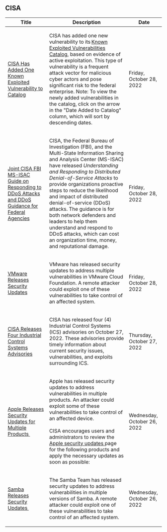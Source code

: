 ## CISA
|Title|Description|Date|
|---|---|---|
| [CISA Has Added One Known Exploited Vulnerability to Catalog](https://www.cisa.gov/uscert/ncas/current-activity/2022/10/28/cisa-has-added-one-known-exploited-vulnerability-catalog) | <p>CISA has added one new vulnerability to its <a href="https://www.cisa.gov/known-exploited-vulnerabilities-catalog">Known Exploited Vulnerabilities Catalog</a>, based on evidence of active exploitation. This type of vulnerability is a frequent attack vector for malicious cyber actors and pose significant risk to the federal enterprise. Note: To view the newly added vulnerabilities in the catalog, click on the arrow in the "Date Added to Catalog" column, which will sort by descending dates.</p> | Friday, October 28, 2022 |
| [Joint CISA FBI MS-ISAC Guide on Responding to DDoS Attacks and DDoS Guidance for Federal Agencies](https://www.cisa.gov/uscert/ncas/current-activity/2022/10/28/joint-cisa-fbi-ms-isac-guide-responding-ddos-attacks-and-ddos) | <p>CISA, the Federal Bureau of Investigation (FBI), and the Multi-State Information Sharing and Analysis Center (MS-ISAC) have released <em>Understanding and Responding to Distributed Denial-of-Service Attacks</em> to provide organizations proactive steps to reduce the likelihood and impact of distributed denial-of-service (DDoS) attacks. The guidance is for both network defenders and leaders to help them understand and respond to DDoS attacks, which can cost an organization time, money, and reputational damage.</p> | Friday, October 28, 2022 |
| [VMware Releases Security Updates](https://www.cisa.gov/uscert/ncas/current-activity/2022/10/28/vmware-releases-security-updates) | <p>VMware has released security updates to address multiple vulnerabilities in VMware Cloud Foundation. A remote attacker could exploit one of these vulnerabilities to take control of an affected system.</p> | Friday, October 28, 2022 |
| [CISA Releases Four Industrial Control Systems Advisories](https://www.cisa.gov/uscert/ncas/current-activity/2022/10/27/cisa-releases-four-industrial-control-systems-advisories) | <p>CISA has released four (4) Industrial Control Systems (ICS) advisories on October 27, 2022. These advisories provide timely information about current security issues, vulnerabilities, and exploits surrounding ICS.</p> | Thursday, October 27, 2022 |
| [Apple Releases Security Updates for Multiple Products ](https://www.cisa.gov/uscert/ncas/current-activity/2022/10/26/apple-releases-security-updates-multiple-products) | <p>Apple has released security updates to address vulnerabilities in multiple products. An attacker could exploit some of these vulnerabilities to take control of an affected device. <br> <br>CISA encourages users and administrators to review the <a href="https://support.apple.com/en-us/HT201222">Apple security updates </a>page for the following products and apply the necessary updates as soon as possible: </p> | Wednesday, October 26, 2022 |
| [Samba Releases Security Updates ](https://www.cisa.gov/uscert/ncas/current-activity/2022/10/26/samba-releases-security-updates) | <p>The Samba Team has released security updates to address vulnerabilities in multiple versions of Samba. A remote attacker could exploit one of these vulnerabilities to take control of an affected system. </p> | Wednesday, October 26, 2022 |
